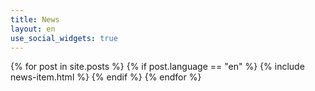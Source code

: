 ```yaml
---
title: News
layout: en
use_social_widgets: true
---
```


{% for post in site.posts %}
  {% if post.language == "en" %}
    {% include news-item.html %}
  {% endif %}
{% endfor %}
